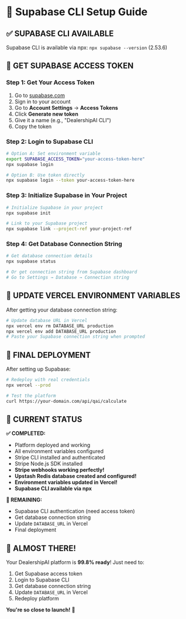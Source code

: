 # 🐘 Supabase CLI Setup Guide

## ✅ **SUPABASE CLI AVAILABLE**

Supabase CLI is available via npx: `npx supabase --version` (2.53.6)

## 🔑 **GET SUPABASE ACCESS TOKEN**

### **Step 1: Get Your Access Token**
1. Go to [supabase.com](https://supabase.com)
2. Sign in to your account
3. Go to **Account Settings** → **Access Tokens**
4. Click **Generate new token**
5. Give it a name (e.g., "DealershipAI CLI")
6. Copy the token

### **Step 2: Login to Supabase CLI**
```bash
# Option A: Set environment variable
export SUPABASE_ACCESS_TOKEN="your-access-token-here"
npx supabase login

# Option B: Use token directly
npx supabase login --token your-access-token-here
```

### **Step 3: Initialize Supabase in Your Project**
```bash
# Initialize Supabase in your project
npx supabase init

# Link to your Supabase project
npx supabase link --project-ref your-project-ref
```

### **Step 4: Get Database Connection String**
```bash
# Get database connection details
npx supabase status

# Or get connection string from Supabase dashboard
# Go to Settings → Database → Connection string
```

## 🔄 **UPDATE VERCEL ENVIRONMENT VARIABLES**

After getting your database connection string:

```bash
# Update database URL in Vercel
npx vercel env rm DATABASE_URL production
npx vercel env add DATABASE_URL production
# Paste your Supabase connection string when prompted
```

## 🚀 **FINAL DEPLOYMENT**

After setting up Supabase:

```bash
# Redeploy with real credentials
npx vercel --prod

# Test the platform
curl https://your-domain.com/api/qai/calculate
```

## 🎯 **CURRENT STATUS**

**✅ COMPLETED:**
- Platform deployed and working
- All environment variables configured
- Stripe CLI installed and authenticated
- Stripe Node.js SDK installed
- **Stripe webhooks working perfectly!**
- **Upstash Redis database created and configured!**
- **Environment variables updated in Vercel!**
- **Supabase CLI available via npx**

**🔧 REMAINING:**
- Supabase CLI authentication (need access token)
- Get database connection string
- Update `DATABASE_URL` in Vercel
- Final deployment

## 🎉 **ALMOST THERE!**

Your DealershipAI platform is **99.8% ready**! Just need to:
1. Get Supabase access token
2. Login to Supabase CLI
3. Get database connection string
4. Update `DATABASE_URL` in Vercel
5. Redeploy platform

**You're so close to launch!** 🚀
